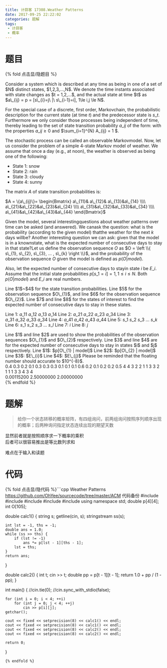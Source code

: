 ```yaml
---
title: 计蒜客 17308.Weather Patterns
date: 2017-09-25 22:22:02
categories: 题解
tags:
 - 计蒜客
 - 概率
---
```


# 题目

{% fold 点击显/隐题目 %}
<div class="oj"><div class="part" title="Description">
Consider a system which is described at any time as being in one of a set of $N$ distinct states, $1,2,3,...,N$. We denote the time instants associated with state changes as $t = 1,2,...$, and the actual state at time $t$ as $a\_{ij} = p = [s\_{i}=j\ |\ s\_{i-1}=i], 1\le i,j \le N$.

For the special case of a discrete, first order, Markovchain, the probabilistic description for the current state (at time $t$) and the predecessor state is $s\_{t}$. Furthermore we only consider those processes being independent of time, thereby leading to the set of state transition probability $a\_{ij}$ of the form: with the properties $a\_{ij} \geq 0$ and $\sum\_{i=1}^{N} A\_{ij} = 1 $. 

The stochastic process can be called an observable Markovmodel. Now, let us consider the problem of a simple 4-state Markov model of weather. We assume that once a day (e.g., at noon), the weather is observed as being one of the following:
- State $1$: snow
- State $2$: rain
- State $3$: cloudy
- State $4$: sunny

The matrix $A$ of state transition probabilities is:


$A = \{a\_{ij}\}= \begin{Bmatrix} a\_{11}& a\_{12}& a\_{13}&a\_{14} \\\\
a\_{21}&a\_{22}&a\_{23}&a\_{24} \\\\
a\_{31}&a\_{32}&a\_{33}&a\_{34} \\\\
a\_{41}&a\_{42}&a\_{43}&a\_{44} 
\end{Bmatrix}$


Given the model, several interestingquestions about weather patterns over time can be asked (and answered). We canask the question: what is the probability (according to the given model) thatthe weather for the next $k$ days willbe? Another interesting question we can ask: given that the model is in a knownstate, what is the expected number of consecutive days to stay in that state?Let us define the observation sequence $O$ as $O = \left \\{ s\_{1}, s\_{2}, s\_{3}, ... , s\_{k} \right \\}$, and the probability of the observation sequence $O$ given the model is defined as $p(O|model)$. 

Also, let the expected number of consecutive days to stayin state $i$ be $E\_{i}$. Assume that the initial state probabilities $p[s\_{1} = i] = 1, 1 \leq i \leq N$. Both $p(O|model)$ and $E\_{i}$ are real numbers.

</div><div class="part" title="Input">
Line $1$~$4$ for the state transition probabilities. Line $5$ for the observation sequence $O\_{1}$, and line $6$ for the observation sequence $O\_{2}$. Line $7$ and line $8$ for the states of interest to find the expected number of consecutive days to stay in these states.

Line $1$: $a\_{11}\ a\_{12}\ a\_{13}\ a\_{14}$
Line $2$: $a\_{21}\ a\_{22}\ a\_{23}\ a\_{34}$
Line $3$: $a\_{31}\ a\_{32}\ a\_{33}\ a\_{34}$
Line $4$: $a\_{41}\ a\_{42}\ a\_{43}\ a\_{44}$
Line $5$: $s\_{1}\ s\_{2}\ s\_{3}\ ...\ s\_{k}$
Line $6$: $s\_{1}\ s\_{2}\ s\_{3}\ ...\ s\_{l}$
Line $7$: $i$
Line $8$: $j$

</div><div class="part" title="Output">
Line $1$ and line $2$ are used to show the probabilities of the observation sequences $O\_{1}$ and $O\_{2}$ respectively. 
Line $3$ and line $4$ are for the expected number of consecutive days to stay in states $i$ and $j$ respectively.
Line $1$: $p[O\_{1} | model]$
Line $2$: $p[O\_{2} | model]$
Line $3$: $E\_{i}$
Line $4$: $E\_{j}$
Please be reminded that the floating number should accurate to $10^{-8}$.

</div><div class="samp"><div class="clear"></div><div class="input part" title="Sample Input">
0.4 0.3 0.2 0.1
0.3 0.3 0.3 0.1
0.1 0.1 0.6 0.2
0.1 0.2 0.2 0.5
4 4 3 2 2 1 1 3 3
2 1 1 1 3 3 4
3
4

</div><div class="output part" title="Sample Output">
0.00115200
2.50000000
2.00000000

</div><div class="clear"></div></div></div>
{% endfold %}

<!--more-->
# 题解
> 给你一个状态转移的概率矩阵，有四组询问，前两组询问按照序列顺序出现的概率；后两种询问指定状态连续出现的期望天数

显然前者就是按照顺序求一下概率的乘积  
后者可以很容易推出是等比数列求和  

难点在于输入和读题


# 代码
{% fold 点击显/隐代码 %}```cpp Weather Patterns https://github.com/OhYee/sourcecode/tree/master/ACM 代码备份
#include <cstdio>
#include <iomanip>
#include <iostream>
#include <sstream>
#include <string>
using namespace std;
double p[4][4];
int O[105];


double calc1() {
    string s;
    getline(cin, s);
    stringstream ss(s);

    int lst = -1, ths = -1;
    double ans = 1.0;
    while (ss >> ths) {
        if (lst != -1)
            ans *= p[lst - 1][ths - 1];
        lst = ths;
    }
    return ans;
}

double calc2() {
    int t;
    cin >> t;
    double pp = p[t - 1][t - 1];
    return 1.0 + pp / (1 - pp);
}

int main() {
    //cin.tie(0);
    //cin.sync_with_stdio(false);

    for (int i = 0; i < 4; ++i)
        for (int j = 0; j < 4; ++j)
            cin >> p[i][j];
    getchar();

    cout << fixed << setprecision(8) << calc1() << endl;
    cout << fixed << setprecision(8) << calc1() << endl;
    cout << fixed << setprecision(8) << calc2() << endl;
    cout << fixed << setprecision(8) << calc2() << endl;

    return 0;
}
```
{% endfold %}